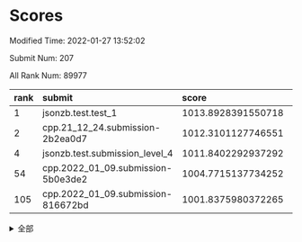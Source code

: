 # Scores

Modified Time: 2022-01-27 13:52:02

Submit Num: 207

All Rank Num: 89977

| rank |               submit               |       score        |       sigma        | pk_num |
| :--- | :--------------------------------- | :----------------- | :----------------- | :----- |
| 1    | jsonzb.test.test_1                 | 1013.8928391550718 | 0.8158855515883575 | 1738   |
| 2    | cpp.21_12_24.submission-2b2ea0d7   | 1012.3101127746551 | 0.8031746163012244 | 1738   |
| 4    | jsonzb.test.submission_level_4     | 1011.8402292937292 | 0.7848709962874022 | 1737   |
| 54   | cpp.2022_01_09.submission-5b0e3de2 | 1004.7715137734252 | 0.7205851094339467 | 1738   |
| 105  | cpp.2022_01_09.submission-816672bd | 1001.8375980372265 | 0.7129424476275908 | 1734   |


<details>
<summary>全部</summary>

| rank |                 submit                 |       score        |       sigma        | pk_num |
| :--- | :------------------------------------- | :----------------- | :----------------- | :----- |
| 1    | jsonzb.test.test_1                     | 1013.8928391550718 | 0.8158855515883575 | 1738   |
| 2    | cpp.21_12_24.submission-2b2ea0d7       | 1012.3101127746551 | 0.8031746163012244 | 1738   |
| 3    | gobigger.level_3.submission_level_3_29 | 1011.9687270069749 | 0.7772585340241815 | 1739   |
| 4    | jsonzb.test.submission_level_4         | 1011.8402292937292 | 0.7848709962874022 | 1737   |
| 5    | gobigger.level_3.submission_level_3_31 | 1011.7870813002698 | 0.7697854882310863 | 1737   |
| 6    | gobigger.level_3.submission_level_3_2  | 1011.7533435218481 | 0.7820230443408926 | 1738   |
| 7    | gobigger.level_3.submission_level_3_30 | 1011.5565611366817 | 0.7908726077637424 | 1737   |
| 8    | gobigger.level_3.submission_level_3_44 | 1011.3448165813476 | 0.8118685171940998 | 1737   |
| 9    | gobigger.level_3.submission_level_3_8  | 1011.3437418149281 | 0.7757177508723012 | 1735   |
| 10   | gobigger.level_3.submission_level_3_24 | 1010.961586009243  | 0.7612749445435087 | 1739   |
| 11   | gobigger.level_3.submission_level_3_9  | 1010.8139604833425 | 0.7724021773586535 | 1737   |
| 12   | gobigger.level_3.submission_level_3_11 | 1010.7962397214285 | 0.7570278559961803 | 1740   |
| 13   | gobigger.level_3.submission_level_3_32 | 1010.7006874552588 | 0.7630918408460935 | 1738   |
| 14   | gobigger.level_3.submission_level_3_20 | 1010.5611732908872 | 0.7619983734288407 | 1741   |
| 15   | gobigger.level_3.submission_level_3_27 | 1010.5508940343611 | 0.7728472176336935 | 1737   |
| 16   | gobigger.level_3.submission_level_3_42 | 1010.5162736475583 | 0.7638704347273174 | 1736   |
| 17   | gobigger.level_3.submission_level_3_1  | 1010.4775446010406 | 0.7415372776570582 | 1736   |
| 18   | gobigger.level_3.submission_level_3_35 | 1010.4654627764425 | 0.7553586372353694 | 1741   |
| 19   | gobigger.level_3.submission_level_3_13 | 1010.3575897375541 | 0.7635776660751864 | 1740   |
| 20   | gobigger.level_3.submission_level_3_6  | 1010.3565116050072 | 0.762787770760336  | 1742   |
| 21   | gobigger.level_3.submission_level_3_40 | 1010.313320237899  | 0.7788199524469206 | 1741   |
| 22   | gobigger.level_3.submission_level_3_5  | 1010.2879320384327 | 0.7524146974148025 | 1740   |
| 23   | gobigger.level_3.submission_level_3_0  | 1010.2508527927349 | 0.7629074949824003 | 1731   |
| 24   | gobigger.level_3.submission_level_3_48 | 1010.1673426818709 | 0.7774377921368258 | 1737   |
| 25   | gobigger.level_3.submission_level_3_26 | 1010.1513495288714 | 0.7643381938675504 | 1736   |
| 26   | gobigger.level_3.submission_level_3_49 | 1010.1340582073364 | 0.7702793355641535 | 1739   |
| 27   | gobigger.level_3.submission_level_3_41 | 1010.0848340352077 | 0.7727946147953885 | 1736   |
| 28   | gobigger.level_3.submission_level_3_37 | 1010.0290068774748 | 0.7594977595843344 | 1741   |
| 29   | gobigger.level_3.submission_level_3_38 | 1009.9686536684154 | 0.749623091621861  | 1739   |
| 30   | gobigger.level_3.submission_level_3_3  | 1009.9431901263805 | 0.7744744897399679 | 1742   |
| 31   | gobigger.level_3.submission_level_3_7  | 1009.9214470627173 | 0.7483378124640765 | 1737   |
| 32   | gobigger.level_3.submission_level_3_28 | 1009.8533806079644 | 0.7753547009023815 | 1741   |
| 33   | gobigger.level_3.submission_level_3_39 | 1009.8276749326592 | 0.7424189690874187 | 1736   |
| 34   | gobigger.level_3.submission_level_3_16 | 1009.7953662951426 | 0.7837927300085272 | 1740   |
| 35   | gobigger.level_3.submission_level_3_25 | 1009.7858085124473 | 0.7695674128067942 | 1737   |
| 36   | gobigger.level_3.submission_level_3_34 | 1009.7722126751495 | 0.7496142816823448 | 1740   |
| 37   | gobigger.level_3.submission_level_3_4  | 1009.745312039301  | 0.7568555140235338 | 1740   |
| 38   | gobigger.level_3.submission_level_3_10 | 1009.7121391897118 | 0.7620983604041015 | 1742   |
| 39   | gobigger.level_3.submission_level_3_23 | 1009.697393375728  | 0.7436911413609858 | 1741   |
| 40   | gobigger.level_3.submission_level_3_21 | 1009.6785834123468 | 0.7431100991834868 | 1738   |
| 41   | gobigger.level_3.submission_level_3_18 | 1009.5959623668894 | 0.7697347689939057 | 1738   |
| 42   | gobigger.level_3.submission_level_3_14 | 1009.5471667552932 | 0.7457347851360587 | 1737   |
| 43   | gobigger.level_3.submission_level_3_46 | 1009.4049733811432 | 0.7627836410235602 | 1736   |
| 44   | gobigger.level_3.submission_level_3_15 | 1009.374111449989  | 0.7473934028398169 | 1741   |
| 45   | gobigger.level_3.submission_level_3_12 | 1009.3588073400781 | 0.7637500676517257 | 1739   |
| 46   | gobigger.level_3.submission_level_3_33 | 1009.1020416308628 | 0.7407219089514514 | 1738   |
| 47   | gobigger.level_3.submission_level_3_19 | 1009.0699226164406 | 0.749909891126507  | 1736   |
| 48   | gobigger.level_3.submission_level_3_47 | 1009.069688412771  | 0.7498304306006873 | 1736   |
| 49   | gobigger.level_3.submission_level_3_43 | 1008.9629516913458 | 0.7456888104385692 | 1739   |
| 50   | gobigger.level_3.submission_level_3_17 | 1008.8450319890787 | 0.7358499314853426 | 1736   |
| 51   | gobigger.level_3.submission_level_3_22 | 1008.7141945342796 | 0.7572620708416066 | 1742   |
| 52   | gobigger.level_3.submission_level_3_36 | 1008.3985150941545 | 0.7506820101628665 | 1738   |
| 53   | gobigger.level_3.submission_level_3_45 | 1008.157245486424  | 0.7440922595762676 | 1741   |
| 54   | cpp.2022_01_09.submission-5b0e3de2     | 1004.7715137734252 | 0.7205851094339467 | 1738   |
| 55   | gobigger.level_1.submission_level_1_40 | 1004.7213040855066 | 0.7242625738370282 | 1736   |
| 56   | gobigger.level_1.submission_level_1_16 | 1004.6593677644141 | 0.7283508106758372 | 1738   |
| 57   | gobigger.level_1.submission_level_1_49 | 1004.3129153804889 | 0.7170463194076976 | 1738   |
| 58   | gobigger.level_1.submission_level_1_33 | 1004.2798158825495 | 0.728971302356019  | 1737   |
| 59   | gobigger.level_1.submission_level_1_45 | 1004.2045377836164 | 0.7204477061047458 | 1744   |
| 60   | gobigger.level_1.submission_level_1_5  | 1004.1870541408425 | 0.7076168822854131 | 1739   |
| 61   | gobigger.level_1.submission_level_1_43 | 1004.1743339161302 | 0.7162435055445088 | 1743   |
| 62   | gobigger.level_1.submission_level_1_6  | 1004.0874930298842 | 0.7255985443593257 | 1735   |
| 63   | gobigger.level_1.submission_level_1_17 | 1004.0721305550101 | 0.7368197465997522 | 1740   |
| 64   | gobigger.level_1.submission_level_1_38 | 1003.9702958392693 | 0.7214193631639483 | 1738   |
| 65   | gobigger.level_1.submission_level_1_2  | 1003.9674090903612 | 0.7147919324440749 | 1740   |
| 66   | gobigger.level_1.submission_level_1_22 | 1003.910727297716  | 0.7268382412109597 | 1742   |
| 67   | gobigger.level_1.submission_level_1_20 | 1003.8699751628421 | 0.7265392794447137 | 1737   |
| 68   | gobigger.level_1.submission_level_1_30 | 1003.8531394010733 | 0.7237815537118502 | 1738   |
| 69   | gobigger.level_1.submission_level_1_36 | 1003.8178062801433 | 0.7277289767758011 | 1740   |
| 70   | gobigger.level_1.submission_level_1_10 | 1003.7840397866089 | 0.7303783676961937 | 1741   |
| 71   | gobigger.level_1.submission_level_1_23 | 1003.7576898996882 | 0.7253697198275907 | 1740   |
| 72   | gobigger.level_1.submission_level_1_18 | 1003.7547647325816 | 0.7315620822462906 | 1737   |
| 73   | gobigger.level_1.submission_level_1_14 | 1003.650681234406  | 0.7313161760228604 | 1743   |
| 74   | gobigger.level_1.submission_level_1_3  | 1003.6054726604797 | 0.7066517640456866 | 1740   |
| 75   | gobigger.level_1.submission_level_1_26 | 1003.5782778833541 | 0.7184979188640954 | 1740   |
| 76   | gobigger.level_1.submission_level_1_39 | 1003.5706494510027 | 0.7297606790420235 | 1740   |
| 77   | gobigger.level_1.submission_level_1_11 | 1003.5558514062636 | 0.7137266136718547 | 1741   |
| 78   | gobigger.level_1.submission_level_1_44 | 1003.5518761705285 | 0.7330292137586264 | 1737   |
| 79   | gobigger.level_1.submission_level_1_7  | 1003.5422477471785 | 0.7174433910782348 | 1738   |
| 80   | gobigger.level_1.submission_level_1_4  | 1003.5198649674925 | 0.7145360386413696 | 1741   |
| 81   | gobigger.level_1.submission_level_1_48 | 1003.4523783898808 | 0.7313868426525773 | 1737   |
| 82   | gobigger.level_1.submission_level_1_47 | 1003.3507109663104 | 0.7146417901415968 | 1740   |
| 83   | gobigger.level_1.submission_level_1_15 | 1003.2581822933666 | 0.7124927338504855 | 1735   |
| 84   | gobigger.level_1.submission_level_1_32 | 1003.2239587021729 | 0.7134580398247995 | 1744   |
| 85   | gobigger.level_1.submission_level_1_29 | 1003.1844894640466 | 0.7057690950386173 | 1735   |
| 86   | gobigger.level_1.submission_level_1_1  | 1003.140118857419  | 0.7182542345860505 | 1739   |
| 87   | gobigger.level_1.submission_level_1_41 | 1003.0977149901032 | 0.7079800951038097 | 1735   |
| 88   | gobigger.level_1.submission_level_1_27 | 1003.0948096054357 | 0.7292295926721726 | 1740   |
| 89   | gobigger.level_1.submission_level_1_28 | 1003.012178603724  | 0.706856802370552  | 1742   |
| 90   | gobigger.level_1.submission_level_1_13 | 1002.9629631699796 | 0.720079023644866  | 1733   |
| 91   | gobigger.level_1.submission_level_1_37 | 1002.9551098311507 | 0.7238995054263362 | 1732   |
| 92   | gobigger.level_1.submission_level_1_42 | 1002.8814505920965 | 0.7143461050522387 | 1743   |
| 93   | gobigger.level_1.submission_level_1_24 | 1002.8532858766066 | 0.7169118403407463 | 1738   |
| 94   | gobigger.level_1.submission_level_1_21 | 1002.7953089796047 | 0.7204360358740834 | 1737   |
| 95   | gobigger.level_1.submission_level_1_34 | 1002.7109054587397 | 0.7140536096361371 | 1743   |
| 96   | gobigger.level_1.submission_level_1_25 | 1002.6124628169172 | 0.7144342853787825 | 1743   |
| 97   | gobigger.level_1.submission_level_1_19 | 1002.3968703732181 | 0.7081888472242839 | 1743   |
| 98   | gobigger.level_1.submission_level_1_46 | 1002.376291810178  | 0.7075733743221697 | 1741   |
| 99   | gobigger.level_1.submission_level_1_35 | 1002.3733573443102 | 0.7126858336576353 | 1739   |
| 100  | gobigger.level_1.submission_level_1_9  | 1002.301473558881  | 0.7198693212844517 | 1739   |
| 101  | gobigger.level_1.submission_level_1_8  | 1002.215552534436  | 0.7185977840962998 | 1743   |
| 102  | gobigger.level_1.submission_level_1_31 | 1002.0381152524236 | 0.7086118929096783 | 1738   |
| 103  | gobigger.level_1.submission_level_1_0  | 1001.9159330221464 | 0.7069093466664687 | 1731   |
| 104  | gobigger.level_1.submission_level_1_12 | 1001.8829674200508 | 0.7182555675000474 | 1740   |
| 105  | cpp.2022_01_09.submission-816672bd     | 1001.8375980372265 | 0.7129424476275908 | 1734   |
| 106  | gobigger.random.submission_random_19   | 997.4078274842269  | 0.7077747540480567 | 1743   |
| 107  | gobigger.random.submission_random_30   | 997.0588981145673  | 0.711863133380239  | 1740   |
| 108  | gobigger.random.submission_random_46   | 996.8422189600894  | 0.719017871605354  | 1741   |
| 109  | gobigger.random.submission_random_11   | 996.8143374993859  | 0.7105025244139315 | 1737   |
| 110  | gobigger.random.submission_random_13   | 996.7345168058022  | 0.7143676887788903 | 1740   |
| 111  | gobigger.random.submission_random_39   | 996.6927878396376  | 0.7061629133561463 | 1740   |
| 112  | gobigger.random.submission_random_33   | 996.5973122357007  | 0.7169152227277904 | 1738   |
| 113  | gobigger.random.submission_random_44   | 996.5803197037487  | 0.7007041238147279 | 1738   |
| 114  | gobigger.random.submission_random_4    | 996.5586249856182  | 0.7143574483347167 | 1740   |
| 115  | gobigger.random.submission_random_36   | 996.5384602557023  | 0.7106673895917797 | 1739   |
| 116  | gobigger.random.submission_random_23   | 996.4412626670396  | 0.710454036778426  | 1738   |
| 117  | gobigger.random.submission_random_28   | 996.3863705448325  | 0.722238430304033  | 1742   |
| 118  | gobigger.random.submission_random_35   | 996.3109607375595  | 0.7192998277683318 | 1741   |
| 119  | gobigger.random.submission_random_45   | 996.2637066513585  | 0.7180989614976726 | 1741   |
| 120  | gobigger.random.submission_random_3    | 996.2273581201579  | 0.7008676479229199 | 1740   |
| 121  | gobigger.random.submission_random_21   | 996.2055694969774  | 0.7167375850113478 | 1744   |
| 122  | gobigger.random.submission_random_47   | 996.1841020251439  | 0.7107942750290288 | 1742   |
| 123  | gobigger.random.submission_random_42   | 996.1754533640526  | 0.7114563082218107 | 1741   |
| 124  | gobigger.random.submission_random_37   | 996.1717767522346  | 0.7139733640254804 | 1743   |
| 125  | gobigger.random.submission_random_18   | 996.1098249596238  | 0.7123041136566564 | 1738   |
| 126  | gobigger.random.submission_random_34   | 996.0786252150547  | 0.7040146368073339 | 1735   |
| 127  | gobigger.random.submission_random_12   | 996.0629283561994  | 0.7105874470614522 | 1738   |
| 128  | gobigger.random.submission_random_43   | 996.0276420984663  | 0.7268439668725467 | 1742   |
| 129  | gobigger.random.submission_random_14   | 996.0050187518221  | 0.7132212849629692 | 1738   |
| 130  | gobigger.random.submission_random_1    | 995.9818325112631  | 0.711313953416061  | 1734   |
| 131  | gobigger.random.submission_random_31   | 995.9571945635798  | 0.707741713748987  | 1740   |
| 132  | gobigger.random.submission_random_2    | 995.8736318547258  | 0.7170524468319323 | 1739   |
| 133  | gobigger.random.submission_random_40   | 995.800103803576   | 0.7124178282877666 | 1739   |
| 134  | gobigger.random.submission_random_7    | 995.7903990845772  | 0.7218267767754728 | 1740   |
| 135  | gobigger.random.submission_random_38   | 995.7892645044725  | 0.7095734900540073 | 1739   |
| 136  | gobigger.random.submission_random_24   | 995.7692887871967  | 0.7011820777015917 | 1738   |
| 137  | gobigger.random.submission_random_22   | 995.7122265681928  | 0.7216061603867024 | 1741   |
| 138  | gobigger.random.submission_random_26   | 995.6456224452895  | 0.7214395589189937 | 1734   |
| 139  | gobigger.random.submission_random_10   | 995.6015791354024  | 0.710331645451429  | 1739   |
| 140  | gobigger.random.submission_random_5    | 995.5820067245318  | 0.716304285631826  | 1739   |
| 141  | gobigger.random.submission_random_48   | 995.5417066226481  | 0.708224040995352  | 1735   |
| 142  | gobigger.random.submission_random_49   | 995.5378446652419  | 0.7163269747434411 | 1739   |
| 143  | gobigger.random.submission_random_6    | 995.5203194557753  | 0.7125895519509011 | 1737   |
| 144  | gobigger.random.submission_random_15   | 995.2573002413486  | 0.7186092018125873 | 1735   |
| 145  | gobigger.random.submission_random_16   | 995.198300795478   | 0.7077341087697042 | 1742   |
| 146  | gobigger.random.submission_random_29   | 995.1434383367355  | 0.7124357438928877 | 1740   |
| 147  | gobigger.random.submission_random_9    | 995.0463426587268  | 0.7138456127725877 | 1738   |
| 148  | gobigger.random.submission_random_8    | 994.8387934724633  | 0.7223529198809445 | 1741   |
| 149  | gobigger.random.submission_random_27   | 994.7740735649409  | 0.7274470172229631 | 1734   |
| 150  | gobigger.random.submission_random_20   | 994.7458381604696  | 0.7209769796819768 | 1739   |
| 151  | gobigger.random.submission_random_32   | 994.7422404859934  | 0.7254425088647675 | 1738   |
| 152  | gobigger.random.submission_random_41   | 994.6693310687307  | 0.7178187958006537 | 1740   |
| 153  | gobigger.random.submission_random_0    | 994.5999308769018  | 0.7216952679464335 | 1733   |
| 154  | gobigger.random.submission_random_17   | 994.4052221225386  | 0.7232543821304017 | 1738   |
| 155  | gobigger.random.submission_random_25   | 994.2008159195632  | 0.712995139529782  | 1739   |
| 156  | gobigger.level_2.submission_level_2_39 | 993.8749836848115  | 0.7363957110404089 | 1743   |
| 157  | gobigger.level_2.submission_level_2_2  | 993.551331328713   | 0.7329318730041952 | 1742   |
| 158  | gobigger.level_2.submission_level_2_26 | 993.4426664289732  | 0.7228098399862527 | 1739   |
| 159  | gobigger.level_2.submission_level_2_25 | 993.3181124695609  | 0.7260326998963184 | 1739   |
| 160  | gobigger.level_2.submission_level_2_13 | 993.1722637639722  | 0.7271507645560787 | 1740   |
| 161  | gobigger.level_2.submission_level_2_31 | 993.1026826826629  | 0.7456204175316467 | 1741   |
| 162  | gobigger.level_2.submission_level_2_9  | 992.9857131883516  | 0.7305468331406638 | 1745   |
| 163  | gobigger.level_2.submission_level_2_17 | 992.9464530815882  | 0.7217194496194543 | 1739   |
| 164  | gobigger.level_2.submission_level_2_22 | 992.7396767144995  | 0.7569210375809462 | 1737   |
| 165  | gobigger.level_2.submission_level_2_7  | 992.663586856508   | 0.7401957148146555 | 1741   |
| 166  | gobigger.level_2.submission_level_2_18 | 992.6551911464645  | 0.7503014850904086 | 1736   |
| 167  | gobigger.level_2.submission_level_2_29 | 992.6036410800581  | 0.7413438843619576 | 1738   |
| 168  | gobigger.level_2.submission_level_2_0  | 992.5867436958176  | 0.7478774329682997 | 1739   |
| 169  | gobigger.level_2.submission_level_2_46 | 992.5416660794342  | 0.7328725525836185 | 1736   |
| 170  | gobigger.level_2.submission_level_2_47 | 992.5231465308113  | 0.7433044191495234 | 1740   |
| 171  | gobigger.level_2.submission_level_2_41 | 992.5008925876042  | 0.7347550970604313 | 1740   |
| 172  | gobigger.level_2.submission_level_2_23 | 992.485084738007   | 0.7441117878339255 | 1741   |
| 173  | gobigger.level_2.submission_level_2_1  | 992.3341618456976  | 0.7447664170379973 | 1736   |
| 174  | gobigger.level_2.submission_level_2_5  | 992.1640245020045  | 0.7562774527072342 | 1731   |
| 175  | gobigger.level_2.submission_level_2_45 | 992.1287405763607  | 0.7754912949109007 | 1741   |
| 176  | gobigger.level_2.submission_level_2_48 | 992.053863051842   | 0.7499242329569391 | 1737   |
| 177  | gobigger.level_2.submission_level_2_34 | 991.9848637422497  | 0.7582189658263537 | 1737   |
| 178  | gobigger.level_2.submission_level_2_4  | 991.7890280719143  | 0.7671821032286245 | 1737   |
| 179  | gobigger.level_2.submission_level_2_36 | 991.7494091618273  | 0.7681591989304939 | 1738   |
| 180  | gobigger.level_2.submission_level_2_15 | 991.688667532826   | 0.7358154961700083 | 1736   |
| 181  | gobigger.level_2.submission_level_2_6  | 991.6705205092526  | 0.7547112663450556 | 1741   |
| 182  | gobigger.level_2.submission_level_2_38 | 991.6177267090388  | 0.750901663650172  | 1737   |
| 183  | gobigger.level_2.submission_level_2_11 | 991.5631206836005  | 0.7454770718096532 | 1743   |
| 184  | gobigger.level_2.submission_level_2_3  | 991.5462542949199  | 0.7405384055252036 | 1737   |
| 185  | gobigger.level_2.submission_level_2_27 | 991.5040025144622  | 0.7526202843229767 | 1742   |
| 186  | gobigger.level_2.submission_level_2_21 | 991.4598087286271  | 0.7530994813736892 | 1738   |
| 187  | gobigger.level_2.submission_level_2_19 | 991.3982382395832  | 0.7714358923137794 | 1738   |
| 188  | gobigger.level_2.submission_level_2_12 | 991.3721947439474  | 0.7452134048524549 | 1737   |
| 189  | gobigger.level_2.submission_level_2_24 | 991.3420623184985  | 0.7434622930473433 | 1738   |
| 190  | gobigger.level_2.submission_level_2_32 | 991.316440932884   | 0.7378678001809772 | 1742   |
| 191  | gobigger.level_2.submission_level_2_16 | 991.2938658067382  | 0.7542899468926535 | 1738   |
| 192  | gobigger.level_2.submission_level_2_35 | 991.2900590914081  | 0.7589374709697183 | 1735   |
| 193  | gobigger.level_2.submission_level_2_42 | 991.2384195817663  | 0.7520443545108483 | 1743   |
| 194  | gobigger.level_2.submission_level_2_44 | 991.1871531389806  | 0.7452631121398343 | 1741   |
| 195  | gobigger.level_2.submission_level_2_10 | 991.1241820746538  | 0.75121317822791   | 1735   |
| 196  | gobigger.level_2.submission_level_2_20 | 991.1238656675453  | 0.7645337616911391 | 1737   |
| 197  | gobigger.level_2.submission_level_2_8  | 991.1132983942991  | 0.7646550420969797 | 1736   |
| 198  | gobigger.level_2.submission_level_2_49 | 991.0389194444645  | 0.7413754942727384 | 1738   |
| 199  | gobigger.level_2.submission_level_2_30 | 990.9199858932369  | 0.7520424156196079 | 1735   |
| 200  | gobigger.level_2.submission_level_2_14 | 990.8774019542267  | 0.7488874976686033 | 1741   |
| 201  | gobigger.level_2.submission_level_2_40 | 990.8285263930813  | 0.7673634011874965 | 1738   |
| 202  | gobigger.level_2.submission_level_2_37 | 990.7918705136225  | 0.7580062596801972 | 1743   |
| 203  | gobigger.level_2.submission_level_2_28 | 990.5232973732827  | 0.7592474805557827 | 1735   |
| 204  | gobigger.level_2.submission_level_2_33 | 990.2231100816052  | 0.7627533339283069 | 1735   |
| 205  | gobigger.level_2.submission_level_2_43 | 989.4909603564598  | 0.781438876594322  | 1735   |
| 206  | gobigger.none.submission_none_1        | 978.6752256686957  | 1.2299945821725773 | 1736   |
| 207  | gobigger.none.submission_none_0        | 975.1892025847019  | 1.3437794893488335 | 1740   |

</details>
